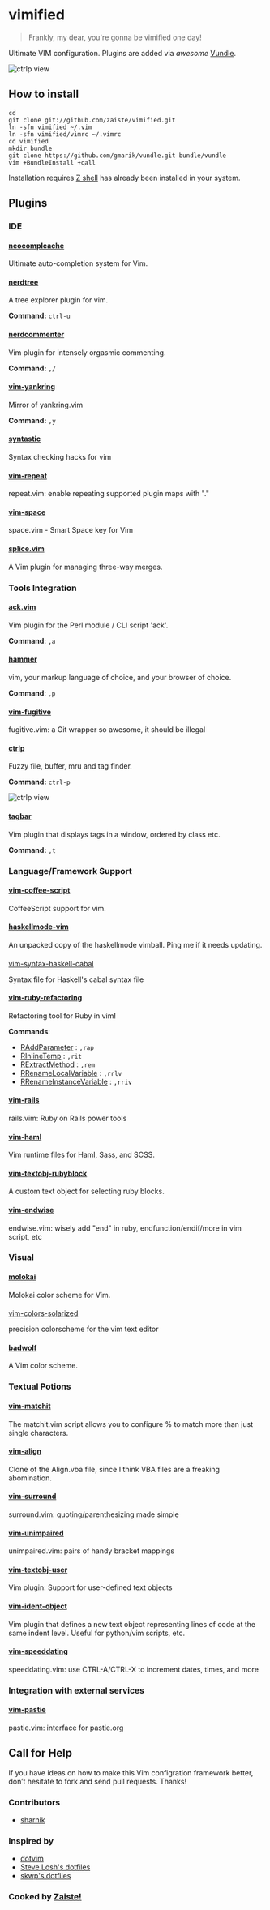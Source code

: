 vimified
========

> Frankly, my dear, you're gonna be vimified one day!

Ultimate VIM configuration. Plugins are added via *awesome* [Vundle](https://github.com/gmarik/vundle).

![ctrlp view](http://f.cl.ly/items/3a0X3F3x3r0K1n1u1Y2r/vimified.png)

How to install
--------------

    cd 
    git clone git://github.com/zaiste/vimified.git
    ln -sfn vimified ~/.vim
    ln -sfn vimified/vimrc ~/.vimrc
    cd vimified
    mkdir bundle
    git clone https://github.com/gmarik/vundle.git bundle/vundle
    vim +BundleInstall +qall
    
Installation requires [Z shell](http://zsh.org/) has already been installed in
your system.

Plugins
-------

### IDE

#### [neocomplcache](https://github.com/Shougo/neocomplcache.git)

Ultimate auto-completion system for Vim.

#### [nerdtree](https://github.com/scrooloose/nerdtree)

A tree explorer plugin for vim.

**Command:** `ctrl-u`

#### [nerdcommenter](https://github.com/scrooloose/nerdcommenter)

Vim plugin for intensely orgasmic commenting.

**Command:** `,/`

#### [vim-yankring](https://github.com/chrismetcalf/vim-yankring)

Mirror of yankring.vim 

**Command:** `,y`

#### [syntastic](https://github.com/scrooloose/syntastic)

Syntax checking hacks for vim 

#### [vim-repeat](https://github.com/tpope/vim-repeat)

repeat.vim: enable repeating supported plugin maps with "."

#### [vim-space](https://github.com/spiiph/vim-space)

space.vim - Smart Space key for Vim

#### [splice.vim](https://github.com/sjl/splice.vim)

A Vim plugin for managing three-way merges.


### Tools Integration

#### [ack.vim](http://github.com/mileszs/ack.vim)

Vim plugin for the Perl module / CLI script 'ack'. 

**Command**: `,a` 

#### [hammer](https://github.com/matthias-guenther/hammer.vim)

vim, your markup language of choice, and your browser of choice. 

**Command**: `,p` 

#### [vim-fugitive](https://github.com/tpope/vim-fugitive)

fugitive.vim: a Git wrapper so awesome, it should be illegal 

#### [ctrlp](https://github.com/kien/ctrlp.vim)

Fuzzy file, buffer, mru and tag finder.

**Command:** `ctrl-p`

![ctrlp view](http://f.cl.ly/items/393i0b0N2C1H1e0Q2K3k/ctrlp.png)

#### [tagbar](https://github.com/majutsushi/tagbar)

Vim plugin that displays tags in a window, ordered by class etc. 

**Command:** `,t`

### Language/Framework Support

#### [vim-coffee-script](https://github.com/kchmck/vim-coffee-script)

CoffeeScript support for vim. 

#### [haskellmode-vim](https://github.com/lukerandall/haskellmode-vim)

An unpacked copy of the haskellmode vimball. Ping me if it needs updating.

####
[vim-syntax-haskell-cabal](https://github.com/Twinside/vim-syntax-haskell-cabal)

Syntax file for Haskell's cabal syntax file

#### [vim-ruby-refactoring](https://github.com/ecomba/vim-ruby-refactoring)

Refactoring tool for Ruby in vim!

**Commands**:

  - [RAddParameter](http://justinram.wordpress.com/2010/12/30/vim-ruby-refactoring-add-parameter-2/) : `,rap`
  - [RInlineTemp](http://justinram.wordpress.com/2010/12/30/vim-ruby-refactoring-inline-temp/) : `,rit`
  - [RExtractMethod](http://justinram.wordpress.com/2010/12/31/vim-ruby-refactoring-extract-method/) : `,rem`
  - [RRenameLocalVariable](http://justinram.wordpress.com/2010/12/31/vim-ruby-refactoring-rename-local-variable/) : `,rrlv`
  - [RRenameInstanceVariable](http://justinram.wordpress.com/2010/12/31/vim-ruby-refactoring-rename-instance-variable/) : `,rriv`

#### [vim-rails](https://github.com/tpope/vim-rails)

rails.vim: Ruby on Rails power tools 

#### [vim-haml](https://github.com/tpope/vim-haml)

Vim runtime files for Haml, Sass, and SCSS.

#### [vim-textobj-rubyblock](https://github.com/nelstrom/vim-textobj-rubyblock)

A custom text object for selecting ruby blocks.

#### [vim-endwise](https://github.com/tpope/vim-endwise)

endwise.vim: wisely add "end" in ruby, endfunction/endif/more in vim script, etc 

### Visual

#### [molokai](https://github.com/tomasr/molokai)

Molokai color scheme for Vim. 

####
[vim-colors-solarized](https://github.com/altercation/vim-colors-solarized)

precision colorscheme for the vim text editor

#### [badwolf](https://github.com/sjl/badwolf)

A Vim color scheme.


### Textual Potions

#### [vim-matchit](https://github.com/mirell/vim-matchit)

The matchit.vim script allows you to configure % to match more than just single characters.

#### [vim-align](https://github.com/tsaleh/vim-align)

Clone of the Align.vba file, since I think VBA files are a freaking abomination. 

#### [vim-surround](https://github.com/tpope/vim-surround)

surround.vim: quoting/parenthesizing made simple 

#### [vim-unimpaired](https://github.com/tpope/vim-unimpaired)

unimpaired.vim: pairs of handy bracket mappings 

#### [vim-textobj-user](https://github.com/kana/vim-textobj-user)

Vim plugin: Support for user-defined text objects 

#### [vim-ident-object](https://github.com/michaeljsmith/vim-indent-object)

Vim plugin that defines a new text object representing lines of code at the same indent level. Useful for python/vim scripts, etc. 

#### [vim-speeddating](https://github.com/tpope/vim-speeddating)

speeddating.vim: use CTRL-A/CTRL-X to increment dates, times, and more 

### Integration with external services

#### [vim-pastie](https://github.com/tpope/vim-pastie)

pastie.vim: interface for pastie.org 


## Call for Help

If you have ideas on how to make this Vim configration framework better, don’t hesitate to fork and send pull requests. Thanks!

### Contributors

 * [sharnik](https://github.com/sharnik)

### Inspired by 

 * [dotvim](https://github.com/astrails/dotvim)
 * [Steve Losh's dotfiles](https://github.com/sjl/dotfiles)
 * [skwp's dotfiles](https://github.com/skwp/dotfiles)

### Cooked by [Zaiste!](http://zaiste.net)

